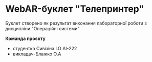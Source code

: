 # WebAR-буклет "Телепринтер"
Буклет створено як результат виконання лабораторної роботи з дисципліни "Операційні системи"

**Команда проєкту**
- студентка Сивізіна І.О АІ-222
- викладач-Блажко О.А
